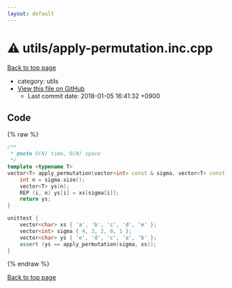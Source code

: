 ```yaml
---
layout: default
---
```


<!-- mathjax config similar to math.stackexchange -->
<script type="text/javascript" async
  src="https://cdnjs.cloudflare.com/ajax/libs/mathjax/2.7.5/MathJax.js?config=TeX-MML-AM_CHTML">
</script>
<script type="text/x-mathjax-config">
  MathJax.Hub.Config({
    TeX: { equationNumbers: { autoNumber: "AMS" }},
    tex2jax: {
      inlineMath: [ ['$','$'] ],
      processEscapes: true
    },
    "HTML-CSS": { matchFontHeight: false },
    displayAlign: "left",
    displayIndent: "2em"
  });
</script>

<script type="text/javascript" src="https://cdnjs.cloudflare.com/ajax/libs/jquery/3.4.1/jquery.min.js"></script>
<script src="https://cdn.jsdelivr.net/npm/jquery-balloon-js@1.1.2/jquery.balloon.min.js" integrity="sha256-ZEYs9VrgAeNuPvs15E39OsyOJaIkXEEt10fzxJ20+2I=" crossorigin="anonymous"></script>
<script type="text/javascript" src="../../assets/js/copy-button.js"></script>
<link rel="stylesheet" href="../../assets/css/copy-button.css" />


# :warning: utils/apply-permutation.inc.cpp
<a href="../../index.html">Back to top page</a>

* category: utils
* <a href="{{ site.github.repository_url }}/blob/master/utils/apply-permutation.inc.cpp">View this file on GitHub</a>
    - Last commit date: 2018-01-05 16:41:32 +0900




## Code
{% raw %}
```cpp
/**
 * @note O(N) time, O(N) space
 */
template <typename T>
vector<T> apply_permutation(vector<int> const & sigma, vector<T> const & xs) {
    int n = sigma.size();
    vector<T> ys(n);
    REP (i, n) ys[i] = xs[sigma[i]];
    return ys;
}

unittest {
    vector<char> xs { 'a', 'b', 'c', 'd', 'e' };
    vector<int> sigma { 4, 3, 2, 0, 1 };
    vector<char> ys { 'e', 'd', 'c', 'a', 'b' };
    assert (ys == apply_permutation(sigma, xs));
}

```
{% endraw %}

<a href="../../index.html">Back to top page</a>


